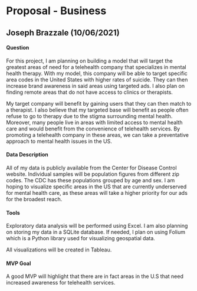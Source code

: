 # Proposal - Business  
## Joseph Brazzale (10/06/2021)

#### Question
For this project, I am planning on building a model that will target the greatest areas of need for a telehealth company that specializes in mental health therapy. With my model, this company will be able to target specific area codes in the United States with higher rates of suicide. They can then increase brand awareness in said areas using targeted ads. I also plan on finding remote areas that do not have access to clinics or therapists.

My target company will benefit by gaining users that they can then match to a therapist. I also believe that my targeted base will benefit as people often refuse to go to therapy due to the stigma surrounding mental health. Moreover, many people live in areas with limited access to mental health care and would benefit from the convenience of telehealth services. By promoting a telehealth company in these areas, we can take a preventative approach to mental health issues in the US.


#### Data Description
All of my data is publicly available from the Center for Disease Control website. Individual samples will be population figures from different zip codes. The CDC has these populations grouped by age and sex. I am hoping to visualize specific areas in the US that are currently underserved for mental health care, as these areas will take a higher priority for our ads for the broadest reach.


#### Tools
Exploratory data analysis will be performed using Excel. I am also planning on storing my data in a SQLite database. If needed, I plan on using Folium which is a Python library used for visualizing geospatial data.

All visualizations will be created in Tableau.


#### MVP Goal
A good MVP will highlight that there are in fact areas in the U.S that need increased awareness for telehealth services.

